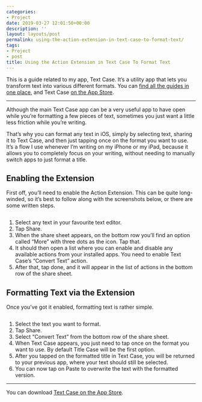```yaml
---
categories:
- Project
date: 2019-03-27 12:01:50+00:00
description: ''
layout: layouts/post
permalink: using-the-action-extension-in-text-case-to-format-text/
tags:
- Project
- post
title: Using the Action Extension in Text Case To Format Text
---
```


<p>This is a guide related to my app, Text Case. It’s a utility app that lets you transform text into various different formats. You can <a href="https://chrishannah.me/category/text-case-guides/">find all the guides in one place</a>, and Text Case <a href="https://itunes.apple.com/us/app/text-case/id1407730596?mt=8">on the App Store</a>.</p>
<hr>
<p>Although the main Text Case app can be a very useful app to have open while you’re formatting a few pieces of text, sometimes you just want a little less friction while you’re writing.</p>
<p>That’s why you can format any text in iOS, simply by selecting text, sharing it to Text Case, and then just tapping once on the format you want to use. It’s a flow I use whenever I’m writing on my iPhone or my iPad, because it allows you to completely focus on your writing, without needing to manually switch apps to just format a title.</p>
<h2>Enabling the Extension</h2>
<p>First off, you’ll need to enable the Action Extension. This can be quite long-winded, so it’s best to follow along with the screenshots below, or there are some written steps.</p>
<img src="https://cdn.chrishannah.me/images/2019/03/enabling-the-share-extension.jpeg" alt="">
</p>
<ol>
<li>Select any text in your favourite text editor.</li>
<li>Tap Share.</li>
<li>When the share sheet appears, on the bottom row you’ll find an option called “More” with three dots as the icon. Tap that.</li>
<li>It should then open a list where you can enable and disable any available actions from your installed apps. You need to enable Text Case’s “Convert Text” action.</li>
<li>After that, tap done, and it will appear in the list of actions in the bottom row of the share sheet.</li>
</ol>
<h2>Formatting Text via the Extension</h2>
<p>Once you’ve got it enabled, formatting text is rather simple.</p>
<img src="https://cdn.chrishannah.me/images/2019/03/formatting-text-via-the-share-extension.jpeg" alt="">
</p>
<ol>
<li>Select the text you want to format.</li>
<li>Tap Share.</li>
<li>Select “Convert Text” from the bottom row of the share sheet.</li>
<li>When Text Case appears, you just need to tap once on the format you want to use. By default Title Case will be the first option.</li>
<li>After you tapped on the formatted title in Text Case, you will be returned to your previous app, where your text should still be selected.</li>
<li>You can now tap on Paste to overwrite the text with the formatted version.</li>
</ol>
<hr>
<p>You can download <a href="https://itunes.apple.com/us/app/text-case/id1407730596?mt=8">Text Case on the App Store</a>.</p>
